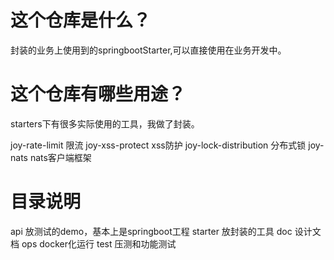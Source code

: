 # 这个仓库是什么？
封装的业务上使用到的springbootStarter,可以直接使用在业务开发中。

# 这个仓库有哪些用途？

starters下有很多实际使用的工具，我做了封装。

joy-rate-limit   限流
joy-xss-protect xss防护
joy-lock-distribution 分布式锁
joy-nats nats客户端框架


# 目录说明

api 放测试的demo，基本上是springboot工程
starter 放封装的工具
doc 设计文档
ops docker化运行
test 压测和功能测试





